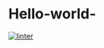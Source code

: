 # Hello-world-
[![linter](https://github.com/Alice-Qiao/Hello-world-/workflows/linter/badge.svg)](https://github.com/marketplace/actions/super-linter)
